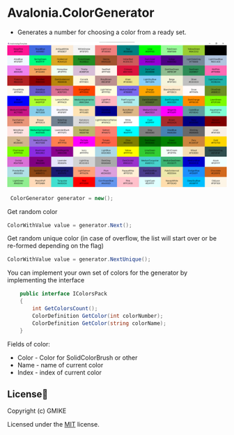 # Avalonia.ColorGenerator
 - Generates a number for choosing a color from a ready set.

![](https://github.com/RomanSoloweow/Avalonia.ColorGenerator/blob/master/Example.png)

```C#
 ColorGenerator generator = new();
```
Get random color
```C#
ColorWithValue value = generator.Next();
```
Get random unique color (in case of overflow, the list will start over or be re-formed depending on the flag)
```C#
ColorWithValue value = generator.NextUnique();
```
You can implement your own set of colors for the generator by implementing the interface
```C#
    public interface IColorsPack
    {
        int GetColorsCount();
        ColorDefinition GetColor(int colorNumber);
        ColorDefinition GetColor(string colorName);
    }
```

Fields of color:

- Color - Color for SolidColorBrush or other
- Name - name of current color
- Index - index of current color


## License📑

Copyright (c) GMIKE

Licensed under the [MIT](LICENSE) license.

